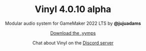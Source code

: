 <h1 align="center">Vinyl 4.0.10 alpha</h1>

<p align="center">Modular audio system for GameMaker 2022 LTS by <b>@jujuadams</b></p>

<p align="center"><a href="https://github.com/JujuAdams/Vinyl/releases/">Download the .yymps</a></p>

<p align="center">Chat about Vinyl on the <a href="https://discord.gg/8krYCqr">Discord server</a></p>